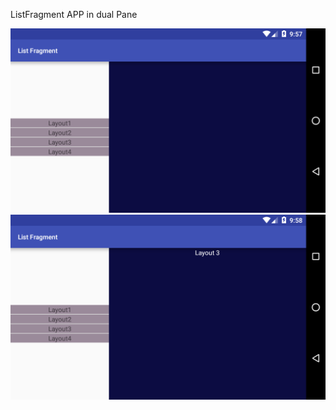 ListFragment APP in dual Pane

![alt tag](https://github.com/karthik-krishnaswamy17/Learn_Android_ACADGILD/blob/Assignment6.2/Assignment6.2_1.png)
![alt tag](https://github.com/karthik-krishnaswamy17/Learn_Android_ACADGILD/blob/Assignment6.2/Assignment6.2_2.png)
